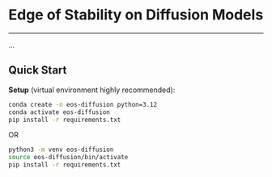# Edge of Stability on Diffusion Models
---
...
## Quick Start
**Setup** (virtual environment highly recommended):
```bash
conda create -n eos-diffusion python=3.12
conda activate eos-diffusion
pip install -r requirements.txt
```
OR
```bash
python3 -m venv eos-diffusion
source eos-diffusion/bin/activate
pip install -r requirements.txt
```
